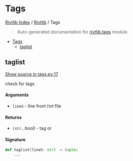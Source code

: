 # Tags

[Rivtlib Index](../README.md#rivtlib-index) /
[Rivtlib](./index.md#rivtlib) /
Tags

> Auto-generated documentation for [rivtlib.tags](https://github.com/rivtlib/rivtlib-code/blob/main/rivtlib/tags.py) module.

- [Tags](#tags)
  - [taglist](#taglist)

## taglist

[Show source in tags.py:17](https://github.com/rivtlib/rivtlib-code/blob/main/rivtlib/tags.py#L17)

check for tags

#### Arguments

- `lineS` - line from rivt file

#### Returns

- `(str,` *bool)* - tag or

#### Signature

```python
def taglist(lineS: str) -> tuple:
    ...
```



